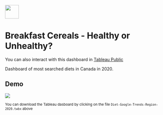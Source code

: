 <img width="45px" height="45px" style="padding-right:10px;" src="https://img.icons8.com/color/512/tableau-software.png"/>

# Breakfast Cereals - Healthy or Unhealthy?

You can also interact with this dashboard in [Tableau Public](https://public.tableau.com/app/profile/alejandro.leiva/viz/Diet-Google-Trends-Region-2020/Dashboard1)

Dashboard of most searched diets in Canada in 2020.


## Demo 
![](https://github.com/aleivaar94/Tableau-Breakfast-Cereals/blob/master/Viz-whole-snapshot.png)

<sup>You can download the Tableau dasboard by clicking on the file `Diet-Google-Trends-Region-2020.twbx` above</sup>